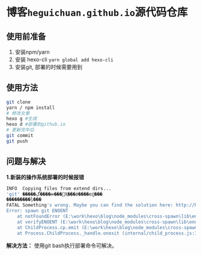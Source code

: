 # 博客`heguichuan.github.io`源代码仓库

## 使用前准备

1. 安装npm/yarn
2. 安装 hexo-cli `yarn global add hexo-cli`
3. 安装git, 部署的时候需要用到

## 使用方法

```bash
git clone
yarn / npm install
# 修改文章
hexo g #生成
hexo d #部署到github.io
# 更新完毕后
git commit
git push
```

## 问题与解决

__1.新装的操作系统部署的时候报错__ 

```bash
INFO  Copying files from extend dirs...
'git' �����ڲ����ⲿ���Ҳ���ǿ����еĳ���
���������ļ���
FATAL Something's wrong. Maybe you can find the solution here: http://hexo.io/docs/troubleshooting.html
Error: spawn git ENOENT
    at notFoundError (E:\work\hexo\blog\node_modules\cross-spawn\lib\enoent.js:11:11)
    at verifyENOENT (E:\work\hexo\blog\node_modules\cross-spawn\lib\enoent.js:46:16)
    at ChildProcess.cp.emit (E:\work\hexo\blog\node_modules\cross-spawn\lib\enoent.js:33:19)
    at Process.ChildProcess._handle.onexit (internal/child_process.js:198:12)
```

**解决方法：** 使用git bash执行部署命令可解决。 
